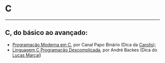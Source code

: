 # C

---

## C, do básico ao avançado:

  - [Programação Moderna em C](https://www.youtube.com/watch?v=oZeezrNHxVo&list=PLIfZMtpPYFP5qaS2RFQxcNVkmJLGQwyKE&ab_channel=PapoBin%C3%A1rio), por Canal Papo Binário (Dica da [Carolis](https://twitter.com/caroliscaroles));
  - [Linguagem C Programação Descomplicada](https://www.youtube.com/user/progdescomplicada/videos), por André Backes (Dica do [Lucas Marçal](https://github.com/lucasmc64/))
